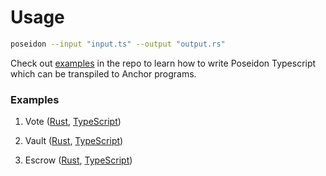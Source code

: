 # Usage

```sh
poseidon --input "input.ts" --output "output.rs"
```

Check out [examples](https://github.com/Turbin3/poseidon/tree/master/examples) in the repo to learn how to write Poseidon Typescript which can be transpiled to Anchor programs.

### Examples

1. Vote ([Rust](https://github.com/Turbin3/poseidon/blob/master/examples/vote/rust/vote.rs), [TypeScript](https://github.com/Turbin3/poseidon/blob/master/examples/vote/typescript/vote.ts))

2. Vault ([Rust](https://github.com/Turbin3/poseidon/blob/master/examples/vault/rust/vault.rs), [TypeScript](https://github.com/Turbin3/poseidon/blob/master/examples/vault/typescript/vault.ts))

3. Escrow ([Rust](https://github.com/Turbin3/poseidon/blob/master/examples/escrow/rust/escrow.rs), [TypeScript](https://github.com/Turbin3/poseidon/blob/master/examples/escrow/typescript/escrow.ts))
